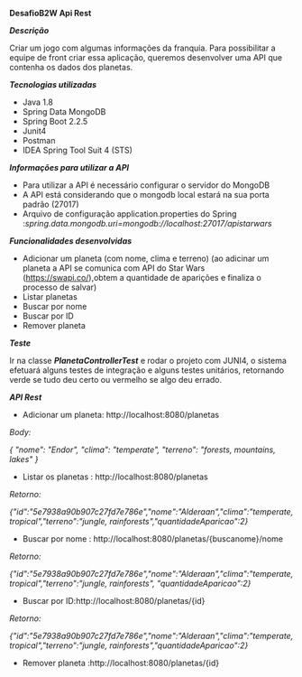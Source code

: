 **DesafioB2W Api Rest**

***Descrição***
     
 Criar um jogo com algumas informações da franquia. Para possibilitar  a equipe de front criar essa aplicação, queremos desenvolver uma API que contenha os dados dos planetas.


***Tecnologias utilizadas***

- Java 1.8
- Spring Data MongoDB 
- Spring Boot 2.2.5
- Junit4
- Postman
- IDEA Spring Tool Suit 4 (STS)


***Informações para utilizar a API***
- Para utilizar a API é necessário configurar o servidor do MongoDB
- A API está considerando que o mongodb local estará na sua porta padrão (27017)
- Arquivo de configuração application.properties do Spring :*spring.data.mongodb.uri=mongodb://localhost:27017/apistarwars*


***Funcionalidades desenvolvidas***
- Adicionar um planeta (com nome, clima e terreno)
(ao adicinar um planeta a API se comunica com API do Star Wars (https://swapi.co/),obtem a quantidade de aparições e finaliza o processo de salvar)
- Listar planetas
- Buscar por nome
- Buscar por ID
- Remover planeta

***Teste***

Ir na classe **_PlanetaControllerTest_** e rodar o projeto com JUNI4, o sistema efetuará alguns testes de integração e alguns testes unitários, retornando verde se tudo deu certo ou vermelho se algo deu errado.

***API Rest***

- Adicionar um planeta: http://localhost:8080/planetas 

*Body:*

*{ "nome": "Endor",* 
*"clima": "temperate",* 
*"terreno": "forests, mountains, lakes" }*

- Listar os planetas  : http://localhost:8080/planetas

*Retorno:*

*{"id":"5e7938a90b907c27fd7e786e","nome":"Alderaan","clima":"temperate, 
     tropical","terreno":"jungle, rainforests","quantidadeAparicao":2}*

- Buscar por nome : http://localhost:8080/planetas/{buscanome}/nome

*Retorno:*

*{"id":"5e7938a90b907c27fd7e786e","nome":"Alderaan","clima":"temperate, tropical","terreno":"jungle, rainforests",
  "quantidadeAparicao":2}*

- Buscar por ID:http://localhost:8080/planetas/{id}

*Retorno:*

*{"id":"5e7938a90b907c27fd7e786e","nome":"Alderaan","clima":"temperate, tropical","terreno":"jungle, rainforests","quantidadeAparicao":2}*

- Remover planeta :http://localhost:8080/planetas/{id}


